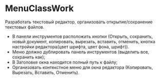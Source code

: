 # MenuClassWork
Разработать текстовый редактор, организовать открытие/сохранение текстовых файлов.
 - В панели инструментов расположить кнопки (Открыть, сохранить, новый документ, копировать, вырезать, вставить,
отменить, кнопка настройки редактора(цвет шрифта, цвет фона, шрифт)).
- Меню должно дублировать панель инструментов (выделить все, сохранить как);
- В Заголовке окна находится полный путь к файлу;
- Организовать контекстное меню для окна редактора (Копировать, Вырезать, Вставить, Отменить).
